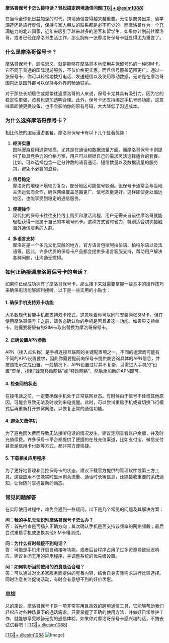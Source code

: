 **摩洛哥保号卡怎么接电话？轻松搞定跨境通信问题[[TG💪+ @esim1088](https://t.me/s/esim1088)]**

在当今全球化日益加深的时代，跨境通信变得越来越重要。无论是商务出差、留学深造还是旅行度假，保持与家人朋友的联系都是必不可少的。而摩洛哥作为一个充满魅力的北非国家，近年来吸引了越来越多的游客和留学生。如果你计划前往摩洛哥，或者已经在摩洛哥生活工作，那么拥有一张摩洛哥保号卡就显得尤为重要了。

### **什么是摩洛哥保号卡？**
摩洛哥保号卡，顾名思义，就是能够在摩洛哥本地使用并保留号码的一种SIM卡。它不同于普通的国际漫游服务，不仅价格更实惠，而且信号覆盖范围更广。通过一张保号卡，你可以轻松地拨打电话、发送短信以及使用移动数据，无论是在摩洛哥国内还是国外都可以保持与外界的畅通联系。

对于那些长期居住或频繁往返摩洛哥的人来说，保号卡尤其具有吸引力。因为它的稳定性更强，资费也更加透明合理。此外，保号卡还支持绑定手机号码功能，这意味着即使更换设备，也不会影响你的原有号码，大大降低了沟通成本。

### **为什么选择摩洛哥保号卡？**
相比传统的国际漫游套餐，摩洛哥保号卡有以下几个显著优势：

1. **经济实惠**  
   国际漫游费用通常较高，尤其是在通话和数据流量方面。而摩洛哥保号卡则提供了极具竞争力的价格方案，用户可以根据自己的需求灵活选择适合的套餐。比如，可以选择包含一定分钟数的语音通话、短信数量以及数据流量的服务包，避免不必要的浪费。

2. **信号稳定**  
   摩洛哥的地理环境较为复杂，部分地区可能信号较弱。但保号卡通常会与当地主流运营商合作，确保网络覆盖范围更广、信号质量更好。这样即使身处偏远地区，也能享受到稳定的通信服务。

3. **便捷操作**  
   现代化的保号卡往往支持线上购买和激活流程，用户无需亲自前往摩洛哥就能轻松获得一张属于自己的本地号码卡。这种方式省时省力，特别适合初次接触海外通信服务的人群。

4. **多语言支持**  
   摩洛哥是一个多元文化交融的地方，官方语言包括阿拉伯语、柏柏尔语以及法语等。因此，许多优质的保号卡产品都会提供多语言客服支持，帮助用户解决各种问题，让沟通无障碍。

### **如何正确接通摩洛哥保号卡的电话？**
如果你已经成功拥有了摩洛哥保号卡，那么接下来就需要掌握一些基本的操作技巧来确保电话能够顺利接听。以下是一些实用的小贴士：

#### **1. 确保手机支持双卡功能**
大多数现代智能手机都支持双卡模式，这意味着你可以同时安装两张SIM卡。但在使用摩洛哥保号卡之前，请务必确认你的手机是否具备这一功能。如果只支持单卡，则需要将原有的SIM卡取出替换为摩洛哥保号卡。

#### **2. 正确设置APN参数**
APN（接入点名称）是手机连接互联网的关键配置项之一。不同的运营商可能有不同的APN设置要求，因此你需要提前向保号卡提供商咨询具体的APN信息，并按照指示完成设置。一般情况下，APN设置过程并不复杂，只需进入手机的“设置”菜单，找到“蜂窝移动网络”或“移动网络”，然后添加新的APN即可。

#### **3. 检查网络状态**
在接电话之前，一定要确保手机处于正常联网状态。有时候由于信号不佳或其他原因，可能会导致无法及时收到来电提醒。此时，可以尝试重启手机或者切换飞行模式后再重新打开蜂窝网络，以恢复正常的通信功能。

#### **4. 避免欠费停机**
为了避免因欠费而导致无法接听电话的情况发生，建议定期查看账户余额，并及时充值续费。许多保号卡平台都提供了便捷的在线充值渠道，比如支付宝、微信支付甚至是信用卡付款等方式，都非常方便快捷。

#### **5. 下载相关应用程序**
为了更好地管理和监控保号卡的状态，建议下载官方提供的管理软件或第三方工具。这些应用不仅能实时显示剩余流量、通话时长等信息，还能接收重要的系统通知，让你随时掌握最新的动态。

### **常见问题解答**
在实际使用过程中，难免会遇到一些疑问。以下是几个常见的问题及其解决方案：

**问：我的手机无法识别摩洛哥保号卡怎么办？**  
答：首先检查是否插入正确方向；其次确认手机是否支持该频率的网络频段；最后尝试重启手机或更换其他SIM卡槽测试。

**问：为什么有时候接不到电话？**  
答：可能是手机未开启自动接听功能，或者后台程序占用了过多资源导致延迟响应。建议关闭无用的应用程序，并调整系统的优先级设置。

**问：如何判断当前使用的资费是否合理？**  
答：可以通过对比多家服务商提供的套餐内容，结合自身实际需求进行比较选择。同时注意关注促销活动，有时会有意想不到的好价优惠。

### **总结**
总的来说，摩洛哥保号卡是一项非常实用且高效的跨境通信工具，它能够帮助我们轻松应对各种场景下的通话需求。只要掌握了正确的使用方法，并做好日常维护工作，就能够享受顺畅无忧的通信体验。如果你对摩洛哥保号卡感兴趣的话，不妨去试试看吧！[[TG💪+ @esim1088](https://t.me/s/esim1088)] 

[[TG💪+ @esim1088](https://t.me/s/esim1088) ![Image](https://i.postimg.cc/4NQfJmqS/Snipaste-2025-05-13-00-14-12.png)]